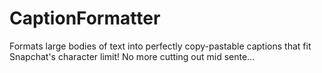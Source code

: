 # CaptionFormatter
Formats large bodies of text into perfectly copy-pastable captions that fit Snapchat's character limit! No more cutting out mid sente...
